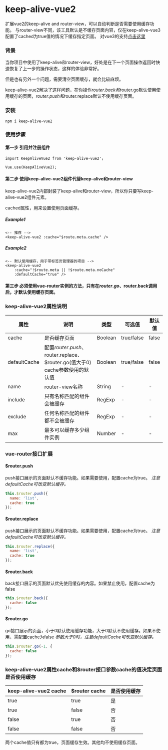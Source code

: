 # keep-alive-vue2
扩展vue2的keep-alive and router-view，可以自动判断是否需要使用缓存功能。
与router-view不同，该工具默认是不缓存页面内容，仅在keep-alive-vue3配置了cached为true值的情况下缓存指定页面。
对vue3的支持[点击这里](https://www.npmjs.com/package/keep-alive-vue3)

### 背景

当你项目中使用了keep-alive和router-view，好处是在下一个页面操作返回时快速恢复了上一步的操作状态，这样的体验非常好。

但是也有另外一个问题，需要清空页面缓存，就会比较麻烦。

keep-alive-vue2解决了这样问题，在你操作$router.back和$router.go默认使用使用缓存的页面，$router.push和$router.replace默认不使用缓存页面。

### 安装

```npm i keep-alive-vue2```

### 使用步骤

#### 第一步 引用并注册组件

```
import KeepAliveVue2 from 'keep-alive-vue2';

Vue.use(KeepAliveVue2);
```

#### 第二步 使用keep-alive-vue2组件代替keep-alive和router-view

keep-alive-vue2内部封装了keep-alive和router-view，所以你只要写keep-alive-vue2组件元素。

cached属性，用来设置使用页面缓存。

##### Example1
```
<-- 推荐 -->
<keep-alive-vue2 :cache="$route.meta.cache" />
```
##### Example2
```
<-- 默认使用缓存，用于带标签页管理器的项目 -->
<keep-alive-vue2
    :cache="!$route.meta || !$route.meta.noCache"
    :defaultCache="true" />
```

#### 第三步 必须使用vue-router实例的方法，只有在$router.go、$router.back调用后，才默认使用缓存页面。

### keep-alive-vue2属性说明

| 属性           | 说明                                                            | 类型   | 可选值 | 默认值   |
|--------------|---------------------------------------------------------------|------| --- |-------|
| cache        | 是否缓存页面                                                        | Boolean | true/false | false |
| defaultCache | 配置$router.push、$router.replace、$router.go(值大于0) cache参数使用的默认值 | Boolean | true/false | false |
| name         | router-view名称                                                 | String | - | -     |
| include      | 只有名称匹配的组件会被缓存                                                 | RegExp | - | -     |
| exclude      | 任何名称匹配的组件都不会被缓存                                               | RegExp | - | -     |
| max          | 最多可以缓存多少组件实例                                                  | Number | - | -     |

### vue-router接口扩展

#### $router.push
push接口展示的页面默认不缓存功能。如果需要使用，配置cache为true。
_注意defaultCache可改变默认缓存。_
```javascript
this.$router.push({
  name: 'list',
  cache: true
});
```
#### $router.replace
push接口展示的页面默认不缓存功能。如果需要使用，配置cache为true。
_注意defaultCache可改变默认缓存。_
```javascript
this.$router.replace({
  name: 'list',
  cache: true
});
```
#### $router.back
back接口展示的页面默认优先使用缓存的内容。如果禁止使用，配置cache为false
```javascript
this.$router.back({
  cache: false
});
```

#### $router.go
go接口展示的页面，小于0默认使用缓存功能，大于0默认不使用缓存。如果不使用，需配置cache为false
_参数大于0时，注意defaultCache可改变默认缓存。_
```javascript
this.$router.go(-1, {
  cache: false
});
```

### keep-alive-vue2属性cache和$router接口参数cache的值决定页面是否使用缓存
| keep-alive-vue2 cache | $router cache   | 是否使用缓存 |
|------------------|-----------------|--------|
| true             | true            | 是      |
| true             | false           | 否      |
| false            | true            | 否      |
| false            | false           | 否      |
两个cache值只有都为true，页面缓存生效。其他均不使用缓存页面。


